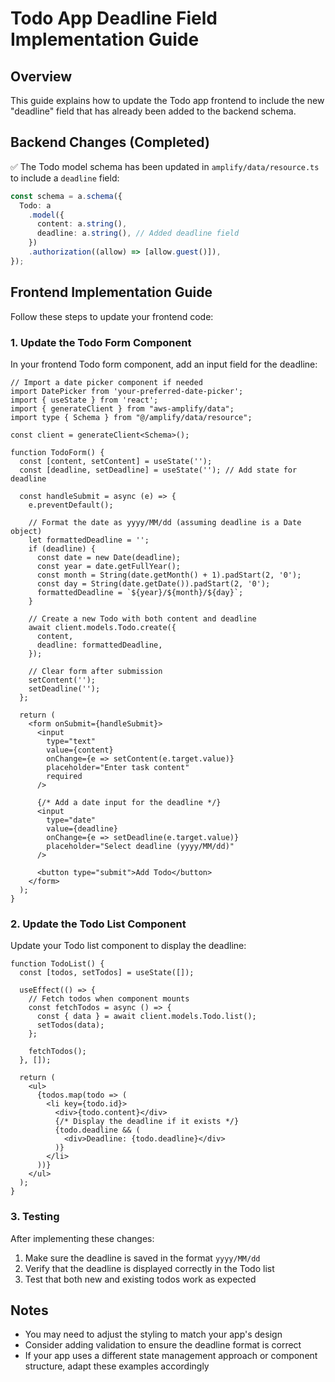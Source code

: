 # Todo App Deadline Field Implementation Guide

## Overview
This guide explains how to update the Todo app frontend to include the new "deadline" field that has already been added to the backend schema.

## Backend Changes (Completed)
✅ The Todo model schema has been updated in `amplify/data/resource.ts` to include a `deadline` field:

```typescript
const schema = a.schema({
  Todo: a
    .model({
      content: a.string(),
      deadline: a.string(), // Added deadline field
    })
    .authorization((allow) => [allow.guest()]),
});
```

## Frontend Implementation Guide

Follow these steps to update your frontend code:

### 1. Update the Todo Form Component

In your frontend Todo form component, add an input field for the deadline:

```tsx
// Import a date picker component if needed
import DatePicker from 'your-preferred-date-picker';
import { useState } from 'react';
import { generateClient } from "aws-amplify/data";
import type { Schema } from "@/amplify/data/resource";

const client = generateClient<Schema>();

function TodoForm() {
  const [content, setContent] = useState('');
  const [deadline, setDeadline] = useState(''); // Add state for deadline
  
  const handleSubmit = async (e) => {
    e.preventDefault();
    
    // Format the date as yyyy/MM/dd (assuming deadline is a Date object)
    let formattedDeadline = '';
    if (deadline) {
      const date = new Date(deadline);
      const year = date.getFullYear();
      const month = String(date.getMonth() + 1).padStart(2, '0');
      const day = String(date.getDate()).padStart(2, '0');
      formattedDeadline = `${year}/${month}/${day}`;
    }
    
    // Create a new Todo with both content and deadline
    await client.models.Todo.create({
      content,
      deadline: formattedDeadline,
    });
    
    // Clear form after submission
    setContent('');
    setDeadline('');
  };
  
  return (
    <form onSubmit={handleSubmit}>
      <input 
        type="text" 
        value={content} 
        onChange={e => setContent(e.target.value)} 
        placeholder="Enter task content" 
        required 
      />
      
      {/* Add a date input for the deadline */}
      <input 
        type="date" 
        value={deadline} 
        onChange={e => setDeadline(e.target.value)} 
        placeholder="Select deadline (yyyy/MM/dd)" 
      />
      
      <button type="submit">Add Todo</button>
    </form>
  );
}
```

### 2. Update the Todo List Component

Update your Todo list component to display the deadline:

```tsx
function TodoList() {
  const [todos, setTodos] = useState([]);
  
  useEffect(() => {
    // Fetch todos when component mounts
    const fetchTodos = async () => {
      const { data } = await client.models.Todo.list();
      setTodos(data);
    };
    
    fetchTodos();
  }, []);
  
  return (
    <ul>
      {todos.map(todo => (
        <li key={todo.id}>
          <div>{todo.content}</div>
          {/* Display the deadline if it exists */}
          {todo.deadline && (
            <div>Deadline: {todo.deadline}</div>
          )}
        </li>
      ))}
    </ul>
  );
}
```

### 3. Testing

After implementing these changes:

1. Make sure the deadline is saved in the format `yyyy/MM/dd`
2. Verify that the deadline is displayed correctly in the Todo list
3. Test that both new and existing todos work as expected

## Notes

- You may need to adjust the styling to match your app's design
- Consider adding validation to ensure the deadline format is correct
- If your app uses a different state management approach or component structure, adapt these examples accordingly
